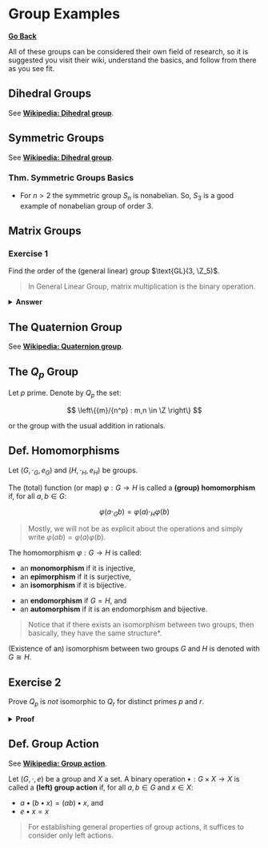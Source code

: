 # Group Examples

[**Go Back**](../00-index.md)

All of these groups can be considered their own field of research, so it is suggested you visit their wiki, understand the basics, and follow from there as you see fit.

## Dihedral Groups

See [**Wikipedia: Dihedral group**](https://en.wikipedia.org/wiki/Dihedral_group).

## Symmetric Groups

See [**Wikipedia: Dihedral group**](https://en.wikipedia.org/wiki/Symmetric_group).

### Thm. Symmetric Groups Basics

* For $n > 2$ the symmetric group $S_n$ is nonabelian. So, $S_3$ is a good example of nonabelian group of order $3$.

## Matrix Groups

### Exercise 1

Find the order of the (general linear) group $\text{GL}(3, \Z_5)$.

> In General Linear Group, matrix multiplication is the binary operation.

<details>
<summary><b>Answer</b></summary>
<br/>

$(5^3 - 1)(5^3 - 5)(5^3 - 5^2)$

</details>

<!-- General, Special, Diagonal, (upper) triangular, unitriangular -->

<!-- TODO: Define More groups and their notations  (Revise group p.24,25) -->

## The Quaternion Group

See [**Wikipedia: Quaternion group**](https://en.wikipedia.org/wiki/Quaternion_group).

## The $Q_p$ Group

Let $p$ prime. Denote by $Q_p$ the set:

$$
\left\{{m}/{n^p} : m,n \in \Z \right\}
$$

or the group with the usual addition in rationals.

## Def. Homomorphisms

Let $(G, \cdot_G, e_G)$ and $(H, \cdot_H, e_H)$ be groups.

The (total) function (or map) $\varphi: G \to H$ is called a **(group) homomorphism** if, for all $a, b \in G$:

$$\varphi(a \cdot_G b) = \varphi(a) \cdot_H \varphi(b)$$

> Mostly, we will not be as explicit about the operations and simply write $\varphi(ab)=\varphi(a)\varphi(b)$.

The homomorphism $\varphi: G \to H$ is called:

* an **monomorphism** if it is injective,
* an **epimorphism** if it is surjective,
* an **isomorphism** if it is bijective.

<!--  -->

* an **endomorphism** if $G=H$, and
* an **automorphism** if it is an endomorphism and bijective.

> Notice that if there exists an isomorphism between two groups, then basically, they have the  same structure*.

(Existence of an) isomorphism between two groups $G$ and $H$ is denoted with $G \cong H$.

## Exercise 2

Prove $Q_p$ is _not_ isomorphic to $Q_r$ for distinct primes $p$ and $r$.

<details>
<summary><b>Proof</b></summary>
<br/>

Exercise.

</details>

## Def. Group Action

See [**Wikipedia: Group action**](https://en.wikipedia.org/wiki/Group_action).

Let $(G, \cdot, e)$ be a group and $X$ a set. A binary operation $\bullet: G \times X \to X$ is called a **(left) group action** if, for all $a,b \in G$ and $x \in X$:

* $a \bullet (b \bullet x) = (a b) \bullet x$, and
* $e \bullet x = x$

> For establishing general properties of group actions, it suffices to consider only left actions.
